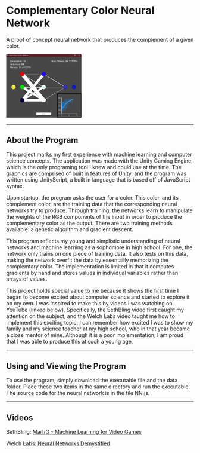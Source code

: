 # Complementary Color Neural Network

A proof of concept neural network that produces the complement of a given color.

<img src="/CNNREADMEImage.png" alt="Tested Image" width="40%" height="40%">

------------------------------------------------------------------------------------------------------------------------------------------

## About the Program

   This project marks my first experience with machine learning and computer science concepts.  The application was made with the Unity Gaming Engine, which is the only programing tool I knew and could use at the time.  The graphics are comprised of built in features of Unity, and the program was written using UnityScript, a built in language that is based off of JavaScript syntax.
   
   Upon startup, the program asks the user for a color.  This color, and its complement color, are the training data that the corresponding neural networks try to produce.  Through training, the networks learn to manipulate the weights of the RGB components of the input in order to produce the complementary color as the output.  There are two training methods available: a genetic algorithm and gradient descent.  
   
   This program reflects my young and simplistic understanding of neural networks and machine learning as a sophomore in high school.  For one, the network only trains on one piece of training data.  It also tests on this data, making the network overfit the data by essentailly memorizing the complemtary color.  The implementation is limited in that it computes gradients by hand and stores values in individual variables rather than arrays of values.
   
   This project holds special value to me because it shows the first time I began to become excited about computer science and started to explore it on my own.  I was inspired to make this by videos I was watching on YouTube (linked below).  Specifically, the SethBling video first caught my attention on the subject, and the Welch Labs video taught me how to implement this exciting topic.  I can remember how excited I was to show my family and my science teacher at my high school, who in that year became a close mentor of mine.  Although it is a poor implementation, I am proud that I was able to produce this at such a young age.
   
------------------------------------------------------------------------------------------------------------------------------------------

## Using and Viewing the Program

   To use the program, simply download the executable file and the data folder.  Place these two items in the same directory and run the executable.  The source code for the neural network is in the file NN.js.

------------------------------------------------------------------------------------------------------------------------------------------

## Videos

SethBling: [MarI/O - Machine Learning for Video Games](https://www.youtube.com/watch?v=qv6UVOQ0F44)

Welch Labs: [Neural Networks Demystified](https://www.youtube.com/watch?v=bxe2T-V8XRs&list=PLiaHhY2iBX9hdHaRr6b7XevZtgZRa1PoU)

